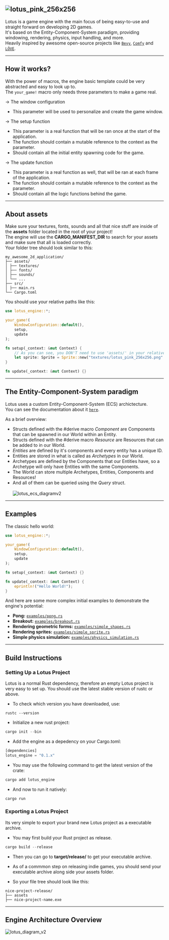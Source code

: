 ![lotus_pink_256x256](https://github.com/user-attachments/assets/e7bbd3cf-cef3-44dd-8125-cddf0f53bab8)
--------------

Lotus is a game engine with the main focus of being easy-to-use and straight forward on developing 2D games.  
It's based on the Entity-Component-System paradigm, providing windowing, rendering, physics, input handling, and more.<br>
Heavily inspired by awesome open-source projects like [`Bevy`](https://github.com/bevyengine/bevy), [`Comfy`](https://github.com/darthdeus/comfy) and [`LÖVE`](https://github.com/love2d/love).

----------------

## How it works?

With the power of macros, the engine basic template could be very abstracted and easy to look up to.<br>
The `your_game!` macro only needs three parameters to make a game real.

-> The window configuration
- This parameter will be used to personalize and create the game window.

-> The setup function
- This parameter is a real function that will be ran once at the start of the application.
- The function should contain a mutable reference to the context as the parameter.
- Should contain all the initial entity spawning code for the game.

-> The update function
- This parameter is a real function as well, that will be ran at each frame of the application.
- The function should contain a mutable reference to the context as the parameter.
- Should contain all the logic functions behind the game.

----------------

## About assets

Make sure your textures, fonts, sounds and all that nice stuff are inside of the **assets** folder located in the root of your project!<br>
The engine will use the **CARGO_MANIFEST_DIR** to search for your assets and make sure that all is loaded correctly.<br>
Your folder tree should look similar to this:<br>

```shell
my_awesome_2d_application/
├── assets/
│ ├── textures/
│ ├── fonts/
│ ├── sounds/
│ └── ...
├── src/
│ ├── main.rs
└── Cargo.toml
```

You should use your relative paths like this:

```rust
use lotus_engine::*;

your_game!(
    WindowConfiguration::default(),
    setup,
    update
);

fn setup(_context: &mut Context) {
    // As you can see, you DON'T need to use 'assets/' in your relative path.
    let sprite: Sprite = Sprite::new("textures/lotus_pink_256x256.png".to_string());
}

fn update(_context: &mut Context) {}
```

----------------

## The Entity-Component-System paradigm

Lotus uses a custom Entity-Component-System (ECS) archictecture.<br>
You can see the documentation about it [`here`](https://docs.rs/lotus_engine/0.1.4/lotus_engine/core/ecs/index.html).<br>

As a brief overview:

- Structs defined with the #derive macro *Component* are Components that can be spawned in our World within an Entity.
- Structs defined with the #derive macro *Resource* are Resources that can be added to in our World.
- *Entities* are defined by it's components and every entity has a unique ID.
- Entities are stored in what is called as *Archetypes* in our World.
- Archetypes are defined by the Components that our Entities have, so a Archetype will only have Entities with the same Components.
- The World can store multiple Archetypes, Entities, Components and Resources!
- And all of them can be queried using the *Query* struct.
<br><br>
![lotus_ecs_diagramv2](https://github.com/user-attachments/assets/e92130c7-26fb-4747-a1da-fdafe3a7fc70)

----------------

## Examples

The classic hello world:

```rust
use lotus_engine::*;

your_game!(
    WindowConfiguration::default(),
    setup,
    update
);

fn setup(_context: &mut Context) {}

fn update(_context: &mut Context) {
    eprintln!("Hello World!");
}
```

And here are some more complex initial examples to demonstrate the engine's potential:

- **Pong:** [`examples/pong.rs`](https://github.com/zenialexandre/lotus/blob/main/examples/pong.rs)
- **Breakout:** [`examples/breakout.rs`](https://github.com/zenialexandre/lotus/blob/main/examples/breakout.rs)
- **Rendering geometric forms:** [`examples/simple_shapes.rs`](https://github.com/zenialexandre/lotus/blob/main/examples/simple_shapes.rs)
- **Rendering sprites:** [`examples/simple_sprite.rs`](https://github.com/zenialexandre/lotus/blob/main/examples/simple_sprite.rs)
- **Simple physics simulation:** [`examples/physics_simulation.rs`](https://github.com/zenialexandre/lotus/blob/main/examples/physics_simulation.rs)

----------------

## Build Instructions
### Setting Up a Lotus Project

Lotus is a normal Rust dependency, therefore an empty Lotus project is very easy to set up.
You should use the latest stable version of rustc or above.

- To check which version you have downloaded, use:
```shell
rustc --version
```

- Initialize a new rust project:
```rust
cargo init --bin
```

- Add the engine as a depedency on your Cargo.toml:
```rust
[dependencies]
lotus_engine = "0.1.x"
```

- You may use the following command to get the latest version of the crate:
```rust
cargo add lotus_engine
```

- And now to run it natively:
```rust
cargo run
```

### Exporting a Lotus Project

Its very simple to export your brand new Lotus project as a executable archive.

- You may first build your Rust project as release.
```rust
cargo build --release
```

- Then you can go to **target/release/<nice-project-name>** to get your executable archive.

- As of a commmon step on releasing indie games, you should send your executable archive along side your assets folder.

- So your file tree should look like this:

```shell
nice-project-release/
├── assets
├── nice-project-name.exe
```

----------------

## Engine Architecture Overview
![lotus_diagram_v2](https://github.com/user-attachments/assets/64f94220-1c37-422d-b699-54ba6c648ccc)
